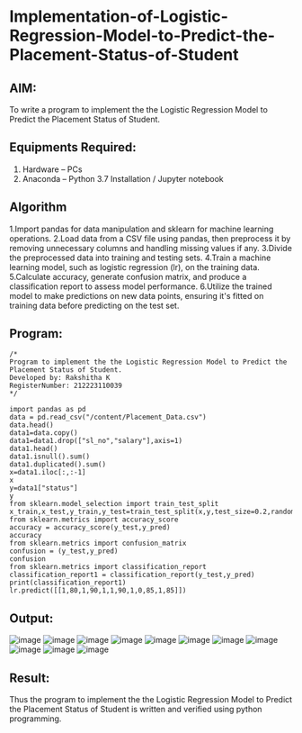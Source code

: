 # Implementation-of-Logistic-Regression-Model-to-Predict-the-Placement-Status-of-Student

## AIM:
To write a program to implement the the Logistic Regression Model to Predict the Placement Status of Student.

## Equipments Required:
1. Hardware – PCs
2. Anaconda – Python 3.7 Installation / Jupyter notebook

## Algorithm
1.Import pandas for data manipulation and sklearn for machine learning operations.
2.Load data from a CSV file using pandas, then preprocess it by removing unnecessary columns and handling missing values if any.
3.Divide the preprocessed data into training and testing sets.
4.Train a machine learning model, such as logistic regression (lr), on the training data.
5.Calculate accuracy, generate confusion matrix, and produce a classification report to assess model performance.
6.Utilize the trained model to make predictions on new data points, ensuring it's fitted on training data before predicting on the test set. 
 
## Program:
```
/*
Program to implement the the Logistic Regression Model to Predict the Placement Status of Student.
Developed by: Rakshitha K
RegisterNumber: 212223110039 
*/
```
~~~
import pandas as pd
data = pd.read_csv("/content/Placement_Data.csv")
data.head()
data1=data.copy()
data1=data1.drop(["sl_no","salary"],axis=1)
data1.head()
data1.isnull().sum()
data1.duplicated().sum()
x=data1.iloc[:,:-1]
x
y=data1["status"]
y
from sklearn.model_selection import train_test_split
x_train,x_test,y_train,y_test=train_test_split(x,y,test_size=0.2,random_state=0)
from sklearn.metrics import accuracy_score
accuracy = accuracy_score(y_test,y_pred)
accuracy
from sklearn.metrics import confusion_matrix
confusion = (y_test,y_pred)
confusion
from sklearn.metrics import classification_report
classification_report1 = classification_report(y_test,y_pred)
print(classification_report1)
lr.predict([[1,80,1,90,1,1,90,1,0,85,1,85]])
~~~

## Output:
![image](https://github.com/RakshithaK11/Implementation-of-Logistic-Regression-Model-to-Predict-the-Placement-Status-of-Student/assets/139336455/32d647e7-f70f-4fba-a8e6-8b16201c475c)
![image](https://github.com/RakshithaK11/Implementation-of-Logistic-Regression-Model-to-Predict-the-Placement-Status-of-Student/assets/139336455/2f62e9d3-7684-44e8-a969-4eddcbe808d3)
![image](https://github.com/RakshithaK11/Implementation-of-Logistic-Regression-Model-to-Predict-the-Placement-Status-of-Student/assets/139336455/e2633c37-45a7-4b28-83f1-77ab15765e1e)
![image](https://github.com/RakshithaK11/Implementation-of-Logistic-Regression-Model-to-Predict-the-Placement-Status-of-Student/assets/139336455/38361f24-94ec-42de-aa6e-14d67d3304ad)
![image](https://github.com/RakshithaK11/Implementation-of-Logistic-Regression-Model-to-Predict-the-Placement-Status-of-Student/assets/139336455/89fee1bc-aabc-4868-b12e-7019d1f117da)
![image](https://github.com/RakshithaK11/Implementation-of-Logistic-Regression-Model-to-Predict-the-Placement-Status-of-Student/assets/139336455/41b02477-baa5-487c-9c06-264d895097da)
![image](https://github.com/RakshithaK11/Implementation-of-Logistic-Regression-Model-to-Predict-the-Placement-Status-of-Student/assets/139336455/637b03a9-3ad4-4390-8dc4-7ccd82119d9f)
![image](https://github.com/RakshithaK11/Implementation-of-Logistic-Regression-Model-to-Predict-the-Placement-Status-of-Student/assets/139336455/42e96505-13fb-457d-9d81-d76d1486d5a9)
![image](https://github.com/RakshithaK11/Implementation-of-Logistic-Regression-Model-to-Predict-the-Placement-Status-of-Student/assets/139336455/5e57cad1-6a4d-409b-a63d-a71657d5d2f2)
![image](https://github.com/RakshithaK11/Implementation-of-Logistic-Regression-Model-to-Predict-the-Placement-Status-of-Student/assets/139336455/75502ec7-8b17-40dd-a575-db8c6d0e6e97)
![image](https://github.com/RakshithaK11/Implementation-of-Logistic-Regression-Model-to-Predict-the-Placement-Status-of-Student/assets/139336455/9baf5590-6c48-4a0f-8162-111459350534)


## Result:
Thus the program to implement the the Logistic Regression Model to Predict the Placement Status of Student is written and verified using python programming.
